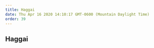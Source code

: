 ```yaml
---
title: Haggai
date: Thu Apr 16 2020 14:10:17 GMT-0600 (Mountain Daylight Time)
order: 39
---
```


## Haggai